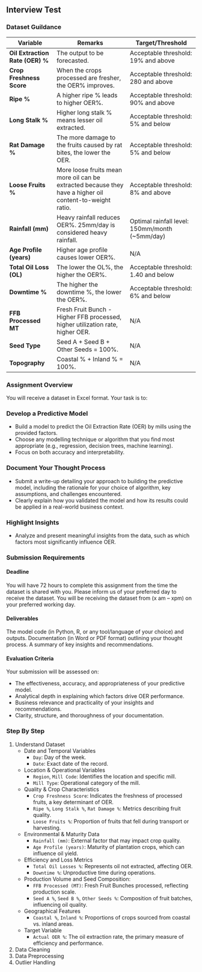 ## Interview Test

### Dataset Guildance
| **Variable**               | **Remarks**                                                                                 | **Target/Threshold**                   |
|----------------------------|---------------------------------------------------------------------------------------------|----------------------------------------|
| **Oil Extraction Rate (OER) %** | The output to be forecasted.                                                              | Acceptable threshold: 19% and above    |
| **Crop Freshness Score**   | When the crops processed are fresher, the OER% improves.                                     | Acceptable threshold: 280 and above    |
| **Ripe %**                 | A higher ripe % leads to higher OER%.                                                       | Acceptable threshold: 90% and above    |
| **Long Stalk %**           | Higher long stalk % means lesser oil extracted.                                             | Acceptable threshold: 5% and below     |
| **Rat Damage %**           | The more damage to the fruits caused by rat bites, the lower the OER.                       | Acceptable threshold: 5% and below     |
| **Loose Fruits %**         | More loose fruits mean more oil can be extracted because they have a higher oil content-to-weight ratio. | Acceptable threshold: 8% and above     |
| **Rainfall (mm)**          | Heavy rainfall reduces OER%. 25mm/day is considered heavy rainfall.                         | Optimal rainfall level: 150mm/month (~5mm/day) |
| **Age Profile (years)**    | Higher age profile causes lower OER%.                                                      | N/A                                    |
| **Total Oil Loss (OL)**    | The lower the OL%, the higher the OER%.                                                     | Acceptable threshold: 1.40 and below  |
| **Downtime %**             | The higher the downtime %, the lower the OER%.                                               | Acceptable threshold: 6% and below     |
| **FFB Processed MT**       | Fresh Fruit Bunch - Higher FFB processed, higher utilization rate, higher OER.              | N/A                                    |
| **Seed Type**              | Seed A + Seed B + Other Seeds = 100%.                                                      | N/A                                    |
| **Topography**             | Coastal % + Inland % = 100%.   | N/A                                    |

### Assignment Overview
You will receive a dataset in Excel format. Your task is to:

### Develop a Predictive Model
- Build a model to predict the Oil Extraction Rate (OER) by mills using the provided factors.
- Choose any modelling technique or algorithm that you find most appropriate (e.g., regression, decision trees, machine learning).
- Focus on both accuracy and interpretability.

### Document Your Thought Process
- Submit a write-up detailing your approach to building the predictive model, including the rationale for your choice of algorithm, key assumptions, and challenges encountered.
- Clearly explain how you validated the model and how its results could be applied in a real-world business context.

### Highlight Insights
- Analyze and present meaningful insights from the data, such as which factors most significantly influence OER.

### Submission Requirements
#### Deadline
You will have 72 hours to complete this assignment from the time the dataset is shared with you. Please inform us of your preferred day to receive the dataset. You will be receiving the dataset from (x am – xpm) on your preferred working day.

#### Deliverables
The model code (in Python, R, or any tool/language of your choice) and outputs.
Documentation (in Word or PDF format) outlining your thought process.
A summary of key insights and recommendations.

#### Evaluation Criteria
Your submission will be assessed on:
- The effectiveness, accuracy, and appropriateness of your predictive model.
- Analytical depth in explaining which factors drive OER performance.
- Business relevance and practicality of your insights and recommendations.
- Clarity, structure, and thoroughness of your documentation.

### Step By Step
1. Understand Dataset
    - Date and Temporal Variables
        - `Day`: Day of the week.
        - `Date`: Exact date of the record.
    - Location & Operational Variables
        - `Region`, `Mill Code`: Identifies the location and specific mill.
        - `Mill Type`: Operational category of the mill.
    - Quality & Crop Characteristics
        - `Crop Freshness Score`:  Indicates the freshness of processed fruits, a key determinant of OER.
        - `Ripe %`, `Long Stalk %`, `Rat Damage %`: Metrics describing fruit quality.
        - `Loose Fruits %`: Proportion of fruits that fell during transport or harvesting.
    - Environmental & Maturity Data
        - `Rainfall (mm)`: External factor that may impact crop quality.
        - `Age Profile (years)`: Maturity of plantation crops, which can influence oil yield.
    - Efficiency and Loss Metrics
        - `Total Oil Losses %`: Represents oil not extracted, affecting OER.
        - `Downtime %`: Unproductive time during operations.
    - Production Volume and Seed Composition:
        - `FFB Processed (MT)`: Fresh Fruit Bunches processed, reflecting production scale.
        - `Seed A %`, `Seed B %`, `Other Seeds %`: Composition of fruit batches, influencing oil quality.
    - Geographical Features
        - `Coastal %`, `Inland %`: Proportions of crops sourced from coastal vs. inland areas.
    - Target Variable
        - `Actual OER %`: The oil extraction rate, the primary measure of efficiency and performance.
2. Data Cleaning
3. Data Preprocessing
4. Outlier Handling
